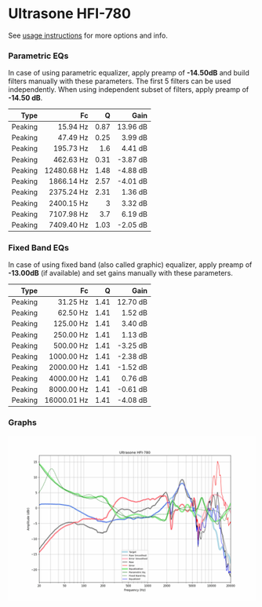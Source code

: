 # Ultrasone HFI-780
See [usage instructions](https://github.com/jaakkopasanen/AutoEq#usage) for more options and info.

### Parametric EQs
In case of using parametric equalizer, apply preamp of **-14.50dB** and build filters manually
with these parameters. The first 5 filters can be used independently.
When using independent subset of filters, apply preamp of **-14.50 dB**.

| Type    | Fc          |    Q | Gain     |
|--------:|------------:|-----:|---------:|
| Peaking | 15.94 Hz    | 0.87 | 13.96 dB |
| Peaking | 47.49 Hz    | 0.25 | 3.99 dB  |
| Peaking | 195.73 Hz   | 1.6  | 4.41 dB  |
| Peaking | 462.63 Hz   | 0.31 | -3.87 dB |
| Peaking | 12480.68 Hz | 1.48 | -4.88 dB |
| Peaking | 1866.14 Hz  | 2.57 | -4.01 dB |
| Peaking | 2375.24 Hz  | 2.31 | 1.36 dB  |
| Peaking | 2400.15 Hz  | 3    | 3.32 dB  |
| Peaking | 7107.98 Hz  | 3.7  | 6.19 dB  |
| Peaking | 7409.40 Hz  | 1.03 | -2.05 dB |

### Fixed Band EQs
In case of using fixed band (also called graphic) equalizer, apply preamp of **-13.00dB**
(if available) and set gains manually with these parameters.

| Type    | Fc          |    Q | Gain     |
|--------:|------------:|-----:|---------:|
| Peaking | 31.25 Hz    | 1.41 | 12.70 dB |
| Peaking | 62.50 Hz    | 1.41 | 1.52 dB  |
| Peaking | 125.00 Hz   | 1.41 | 3.40 dB  |
| Peaking | 250.00 Hz   | 1.41 | 1.13 dB  |
| Peaking | 500.00 Hz   | 1.41 | -3.25 dB |
| Peaking | 1000.00 Hz  | 1.41 | -2.38 dB |
| Peaking | 2000.00 Hz  | 1.41 | -1.52 dB |
| Peaking | 4000.00 Hz  | 1.41 | 0.76 dB  |
| Peaking | 8000.00 Hz  | 1.41 | -0.61 dB |
| Peaking | 16000.01 Hz | 1.41 | -4.08 dB |

### Graphs
![](./Ultrasone%20HFI-780.png)